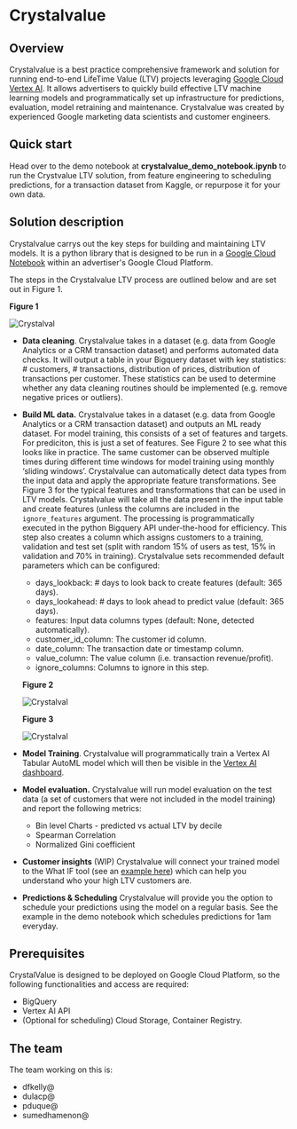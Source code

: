# Crystalvalue

## Overview

Crystalvalue is a best practice comprehensive framework and solution for running end-to-end
LifeTime Value (LTV) projects leveraging [Google Cloud Vertex AI](https://cloud.google.com/vertex-ai). It allows advertisers to quickly build effective LTV machine learning models and programmatically set up infrastructure for predictions, evaluation, model retraining and maintenance. Crystalvalue was created by experienced Google marketing data scientists and customer engineers.


## Quick start

Head over to the demo notebook at **crystalvalue_demo_notebook.ipynb** to run the Crystvalue LTV solution, from feature engineering to scheduling predictions, for a transaction dataset from Kaggle, or repurpose it for your own data.


## Solution description

Crystalvalue carrys out the key steps for building and maintaining LTV models. It is a python library that is designed to be run in a [Google Cloud Notebook](https://cloud.google.com/vertex-ai/docs/general/notebooks) within an advertiser's Google Cloud Platform. 

The steps in the Crystalvalue LTV process are outlined below and are set out in Figure 1.

**Figure 1**

![Crystalval](https://screenshot.googleplex.com/8UnbsrpZwYByFVb.png)

* **Data cleaning**. Crystalvalue takes in a dataset (e.g. data from Google Analytics or a CRM transaction dataset) and performs automated data checks. It will output a table in your Bigquery dataset with key statistics: # customers, # transactions, distribution of prices, distribution of transactions per customer. These statistics can be used to determine whether any data cleaning routines should be implemented (e.g. remove negative prices or outliers).
* **Build ML data.** Crystalvalue takes in a dataset (e.g. data from Google Analytics or a CRM transaction dataset) and outputs an ML ready dataset. For model training, this consists of a set of features and targets. For prediciton, this is just a set of features. See Figure 2 to see what this looks like in practice. The same customer can be observed multiple times during different time windows for model training using monthly ‘sliding windows’. Crystalvalue can automatically detect data types from the input data and apply the appropriate feature transformations. See Figure 3 for the typical features and transformations that can be used in LTV models. Crystalvalue will take all the data present in the input table and create features (unless the columns are included in the `ignore_features` argument. The processing is programmatically executed in the python Bigquery API under-the-hood for efficiency. This step also creates a column which assigns customers to a training, validation and test set (split with random 15% of users as test, 15% in validation and 70% in training). Crystalvalue sets recommended default parameters which can be configured:
  *  days_lookback: # days to look back to create features (default: 365 days).
  *  days_lookahead: # days to look ahead to predict value (default: 365 days).
  *  features: Input data columns types (default: None, detected automatically).
  *  customer_id_column: The customer id column.
  *  date_column: The transaction date or timestamp column.
  *  value_column: The value column (i.e. transaction revenue/profit).
  *  ignore_columns: Columns to ignore in this step.

  **Figure 2**

  ![Crystalval](https://screenshot.googleplex.com/645o76szJkYPVZg.png)


  **Figure 3**

  ![Crystalval](https://screenshot.googleplex.com/64VJyTq9WiU6Fpp.png)

* **Model Training**. Crystalvalue will programmatically train a Vertex AI Tabular AutoML model which will then be visible in the [Vertex AI dashboard](https://console.cloud.google.com/vertex-ai).


* **Model evaluation.** Crystalvalue will run model evaluation on the test data (a set of customers that were not included in the model training) and report the following metrics:
  * Bin level Charts - predicted vs actual LTV by decile
  * Spearman Correlation
  * Normalized Gini coefficient

* **Customer insights** (WIP) Crystalvalue will connect your trained model to the What IF tool (see an [example here](https://pair-code.github.io/what-if-tool/demos/age.html)) which can help you understand who your high LTV customers are.

* **Predictions & Scheduling** Crystalvalue will provide you the option to schedule your predictions using the model on a regular basis. See the example in the demo notebook which schedules predictions for 1am everyday.


## Prerequisites

CrystalValue is designed to be deployed on Google Cloud Platform, so
the following functionalities and access are required:

*   BigQuery
*   Vertex AI API
*   (Optional for scheduling) Cloud Storage, Container Registry.

## The team

The team working on this is:

*  dfkelly@
*  dulacp@
*  pduque@
*  sumedhamenon@


